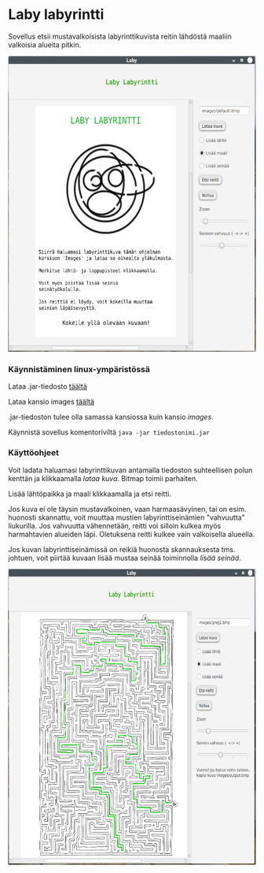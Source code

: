 # Laby labyrintti

Sovellus etsii mustavalkoisista labyrinttikuvista reitin lähdöstä maaliin valkoisia alueita pitkin.

<img src="/documentation/aloitusnakyma.png" height=600 title="Aloitusnäkymä">


### Käynnistäminen linux-ympäristössä

Lataa .jar-tiedosto [täältä](https://github.com/Skorp7/Laby/releases/tag/v1)

Lataa kansio images [täältä](https://github.com/Skorp7/Laby/tree/master/images)

.jar-tiedoston tulee olla samassa kansiossa kuin kansio *images*.

Käynnistä sovellus komentoriviltä ```java -jar tiedostonimi.jar```

### Käyttöohjeet

Voit ladata haluamasi labyrinttikuvan antamalla tiedoston suhteellisen polun kenttän ja klikkaamalla *lataa kuva*. Bitmap toimii parhaiten.

Lisää lähtöpaikka ja maali klikkaamalla ja etsi reitti. 

Jos kuva ei ole täysin mustavalkoinen, vaan harmaasävyinen, tai on esim. huonosti skannattu, voit muuttaa mustien labyrinttiseinämien "vahvuutta" 
liukurilla. Jos vahvuutta vähennetään, reitti voi silloin kulkea myös harmahtavien alueiden läpi. Oletuksena reitti kulkee vain valkoisella alueella.

Jos kuvan labyrinttiseinämissä on reikiä huonosta skannauksesta tms. johtuen, voit piirtää kuvaan lisää mustaa seinää toiminnolla *lisää seinää*.

<img src="/documentation/labyrintti.png" height=600 title="Ratkaistu labyrintti">

